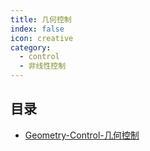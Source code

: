 ```yaml
---
title: 几何控制
index: false
icon: creative
category:
  - control
  - 非线性控制
---
```


 ## 目录
- [Geometry-Control-几何控制](Geometry-Control-几何控制.md)
